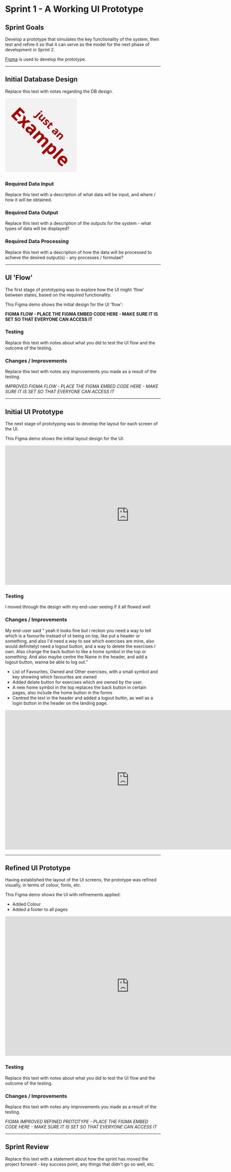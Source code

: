 # Sprint 1 - A Working UI Prototype


## Sprint Goals

Develop a prototype that simulates the key functionality of the system, then test and refine it so that it can serve as the model for the next phase of development in Sprint 2.

[Figma](https://www.figma.com/) is used to develop the prototype.


---

## Initial Database Design

Replace this text with notes regarding the DB design.

![SCREENSHOT OF DB DESIGN](screenshots/example.png)


### Required Data Input

Replace this text with a description of what data will be input, and where / how it will be obtained.

### Required Data Output

Replace this text with a description of the outputs for the system - what types of data will be displayed?

### Required Data Processing

Replace this text with a description of how the data will be processed to achieve the desired output(s) - any processes / formulae?


---

## UI 'Flow'

The first stage of prototyping was to explore how the UI might 'flow' between states, based on the required functionality.

This Figma demo shows the initial design for the UI 'flow':

**FIGMA FLOW - PLACE THE FIGMA EMBED CODE HERE - MAKE SURE IT IS SET SO THAT EVERYONE CAN ACCESS IT**

### Testing

Replace this text with notes about what you did to test the UI flow and the outcome of the testing.

### Changes / Improvements

Replace this text with notes any improvements you made as a result of the testing.

*IMPROVED FIGMA FLOW - PLACE THE FIGMA EMBED CODE HERE - MAKE SURE IT IS SET SO THAT EVERYONE CAN ACCESS IT*


---

## Initial UI Prototype

The next stage of prototyping was to develop the layout for each screen of the UI.

This Figma demo shows the initial layout design for the UI:


<iframe style="border: 1px solid rgba(0, 0, 0, 0.1);" width="800" height="450" src="https://embed.figma.com/proto/5ahZ8lLNkOJlpjBCUqFbMm/Workout-Tracker-High-Quality?node-id=9-141&p=f&scaling=scale-down&content-scaling=fixed&page-id=0%3A1&starting-point-node-id=2%3A2&show-proto-sidebar=1&embed-host=share" allowfullscreen></iframe>

### Testing

I moved through the design with my end-user seeing if it all flowed well

### Changes / Improvements

My end-user said " yeah it looks fine but i reckon you need a way to tell which is a favourite instead of ot being on top, like put a header or something, and also I'd need a way to see which exercises are mine, also would definitelyt need a logout button, and a way to delete the exercises I own. Also change the back button to like a home symbol in the top or something. And also maybe centre the Name in the header, and add a logout button, wanna be able to log out."

- List of Favourites, Owned and Other exercises, with a small symbol and key showiing which favourites are owned
- Added delete button for exercises which are owned by the user.
- A new home symbol in the top replaces the back button in certain pages, also include the home button in the forms 
- Centred the text in the header and added a logout buttin, as well as a login button in the header on the landing page.

<iframe style="border: 1px solid rgba(0, 0, 0, 0.1);" width="800" height="450" src="https://embed.figma.com/proto/qfNz3wUZ3utSq7v1vSiOK5/Workout-Tracker-High-Quality--3-?node-id=2-2&p=f&scaling=scale-down&content-scaling=fixed&page-id=0%3A1&starting-point-node-id=2%3A2&show-proto-sidebar=1&embed-host=share" allowfullscreen></iframe>


---

## Refined UI Prototype

Having established the layout of the UI screens, the prototype was refined visually, in terms of colour, fonts, etc.

This Figma demo shows the UI with refinements applied:

- Added Colour
- Added a footer to all pages

<iframe style="border: 1px solid rgba(0, 0, 0, 0.1);" width="800" height="450" src="https://embed.figma.com/proto/LqL4PXdQsnHulH70Sk5G3n/Workout-Tracker-Refined?node-id=2-2&p=f&scaling=scale-down&content-scaling=fixed&page-id=0%3A1&starting-point-node-id=2%3A2&show-proto-sidebar=1&embed-host=share" allowfullscreen></iframe>

### Testing

Replace this text with notes about what you did to test the UI flow and the outcome of the testing.

### Changes / Improvements

Replace this text with notes any improvements you made as a result of the testing.

*FIGMA IMPROVED REFINED PROTOTYPE - PLACE THE FIGMA EMBED CODE HERE - MAKE SURE IT IS SET SO THAT EVERYONE CAN ACCESS IT*


---

## Sprint Review

Replace this text with a statement about how the sprint has moved the project forward - key success point, any things that didn't go so well, etc.

